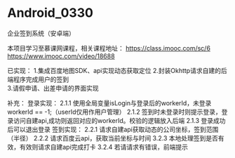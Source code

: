 # Android_0330
企业签到系统（安卓端）

本项目学习至慕课网课程，相关课程地址：
https://class.imooc.com/sc/6
https://www.imooc.com/video/18688

已实现：
1.集成百度地图SDK、api实现动态获取定位
2.封装Okhttp请求自建的后端程序完成用户的签到  
3.请假申请、出差申请的界面实现              
                      
补充：
    登录实现：
    2.1.1 使用全局变量isLogin与登录后的workerId，未登录workerId == -1;（userId仅用作用户管理）
    2.1.2 签到时未登录时则提示登录，登录访问自建api,成功则返回对应的workerId。校验的逻辑放入后端
    2.1.3 登录成功后可以退出登录
    签到实现：
    2.2.1 请求自建api获取动态的公司坐标，签到范围（半径）
    2.2.2 请求百度云api，获取当前坐标与时间
    3.2.3 本地处理签到是否有效，有效则请求自建api完成打卡
    3.2.4 若请请求有错误，前端提示

